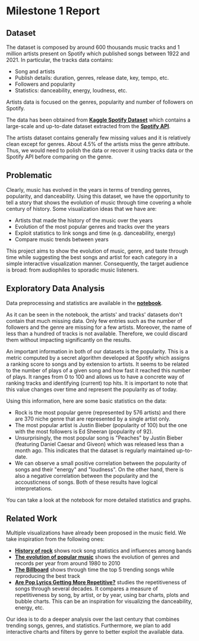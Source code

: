 # Milestone 1 Report

## Dataset

The dataset is composed by around 600 thousands music tracks and 1 million artists present on Spotify which published songs between 1922 and 2021.
In particular, the tracks data contains:
- Song and artists
- Publish details: duration, genres, release date, key, tempo, etc.
- Followers and popularity
- Statistics: danceability, energy, loudness, etc.

Artists data is focused on the genres, popularity and number of followers on Spotify.

The data has been obtained from **[Kaggle Spotify Dataset](https://www.kaggle.com/yamaerenay/spotify-dataset-19212020-160k-tracks?select=tracks.csv)** which contains a large-scale and up-to-date dataset extracted from the **[Spotify API](https://developer.spotify.com)**.

The artists dataset contains generally few missing values and it is relatively clean except for genres. About 4.5% of the artists miss the genre attribute. Thus, we would need to polish the data or recover it using tracks data or the Spotify API before comparing on the genre.

## Problematic

Clearly, music has evolved in the years in terms of trending genres, popularity, and danceability. Using this dataset, we have the opportunity to tell a story that shows the evolution of music through time covering a whole century of history. Some visualization ideas that we have are:
- Artists that made the history of the music over the years
- Evolution of the most popular genres and tracks over the years
- Exploit statistics to link songs and time (e.g. danceability, energy)
- Compare music trends between years

This project aims to show the evolution of music, genre, and taste through time while suggesting the best songs and artist for each category in a simple interactive visualization manner. Consequently, the target audience is broad: from audiophiles to sporadic music listeners.

## Exploratory Data Analysis
Data preprocessing and statistics are available in the **[notebook](../notebooks/exploratory_data_analysis.ipynb)**.

As it can be seen in the notebook, the artists' and tracks' datasets don't contain that much missing data. Only few entries such as the number of followers and the genre are missing for a few artists. Moreover, the name of less than a hundred of tracks is not available. Therefore, we could discard them without impacting significantly on the results.

An important information in both of our datasets is the popularity. This is a metric computed by a secret algorithm developed at Spotify which assigns a ranking score to songs and by extension to artists. It seems to be related to the number of plays of a given song and how fast it reached this number of plays. It ranges from 0 to 100 and allows us to have a concrete way of ranking tracks and identifying (current) top hits. It is important to note that this value changes over time and represent the popularity as of today.

Using this information, here are some basic statistics on the data:
- Rock is the most popular genre (represented by 576 artists) and there are 370 niche genre that are represented by a single artist only.
- The most popular artist is Justin Bieber (popularity of 100) but the one with the most followers is Ed Sheeran (popularity of 92).
- Unsurprisingly, the most popular song is "Peaches" by Justin Bieber (featuring Daniel Caesar and Giveon) which was released less than a month ago. This indicates that the dataset is regularly maintained up-to-date.
- We can observe a small positive correlation between the popularity of songs and their "energy" and "loudness". On the other hand, there is also a negative correlation between the popularity and the accousticness of songs. Both of these results have logical interpretations.

You can take a look at the notebook for more detailed statistics and graphs.

## Related Work
Multiple visualizations have already been proposed in the music field. We take inspiration from the following ones:
- **[History of rock](https://svds.com/rockandroll/)** shows rock song statistics and influences among bands
- **[The evolution of popular music](https://ibruins.weebly.com/visualizations.html)** shows the evolution of genres and records per year from around 1980 to 2010
- **[The Billboard](https://pudding.cool/2017/03/music-history/)** shows through time the top 5 trending songs while reproducing the best track
- **[Are Pop Lyrics Getting More Repetitive?](https://pudding.cool/2017/05/song-repetition/)** studies the repetitiveness of songs through several decades. It compares a measure of repetitiveness by song, by artist, or by year, using bar charts, plots and bubble charts. This can be an inspiration for visualizing the danceability, energy, etc.

Our idea is to do a deeper analysis over the last century that combines trending songs, genres, and statistics. Furthermore, we plan to add interactive charts and filters by genre to better exploit the available data.
